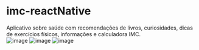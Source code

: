 # imc-reactNative
Aplicativo sobre saúde com recomendações de livros, curiosidades, dicas de exercícios físicos, informações e calculadora IMC. <br>
![image](https://user-images.githubusercontent.com/77711349/127078378-ecb68716-229a-494c-8a6b-5b82829ed217.png)
![image](https://user-images.githubusercontent.com/77711349/127078417-e3de31f1-0f83-4e62-a794-04a99fcb0946.png)
![image](https://user-images.githubusercontent.com/77711349/127078449-d2bdf68f-6ef7-4f16-b91b-386645fb24fc.png)
